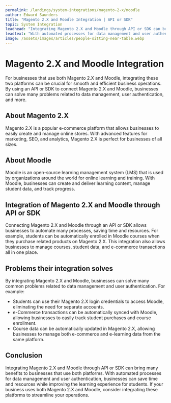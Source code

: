 ```yaml
---
permalink: /landings/system-integrations/magento-2-x/moodle
author: Edward Saunders
title: "Magento 2.X and Moodle Integration | API or SDK"
topic: System Integration
leadhead: "Integrating Magento 2.X and Moodle through API or SDK can bring many benefits to businesses that use both platforms"
leadtext: "With automated processes for data management and user authentication, businesses can save time and resources while improving the learning experience for students. If your business uses both Magento 2.X and Moodle, consider integrating these platforms to streamline your operations."
image: /assets/images/articles/people-sitting-near-table.webp
---
```

<div class="arttext">	<h1>Magento 2.X and Moodle Integration</h1>
	<p>For businesses that use both Magento 2.X and Moodle, integrating these two platforms can be crucial for smooth and efficient business operations. By using an API or SDK to connect Magento 2.X and Moodle, businesses can solve many problems related to data management, user authentication, and more.</p>
	<h2>About Magento 2.X</h2>
	<p>Magento 2.X is a popular e-commerce platform that allows businesses to easily create and manage online stores. With advanced features for marketing, SEO, and analytics, Magento 2.X is perfect for businesses of all sizes.</p>
	<h2>About Moodle</h2>
	<p>Moodle is an open-source learning management system (LMS) that is used by organizations around the world for online learning and training. With Moodle, businesses can create and deliver learning content, manage student data, and track progress.</p>
	<h2>Integration of Magento 2.X and Moodle through API or SDK</h2>
	<p>Connecting Magento 2.X and Moodle through an API or SDK allows businesses to automate many processes, saving time and resources. For example, students can be automatically enrolled in Moodle courses when they purchase related products on Magento 2.X. This integration also allows businesses to manage courses, student data, and e-commerce transactions all in one place.</p>
	<h2>Problems their integration solves</h2>
	<p>By integrating Magento 2.X and Moodle, businesses can solve many common problems related to data management and user authentication. For example:</p>
	<ul>
		<li>Students can use their Magento 2.X login credentials to access Moodle, eliminating the need for separate accounts.</li>
		<li>e-Commerce transactions can be automatically synced with Moodle, allowing businesses to easily track student purchases and course enrollment.</li>
		<li>Course data can be automatically updated in Magento 2.X, allowing businesses to manage both e-commerce and e-learning data from the same platform.</li>
	</ul>
	<h2>Conclusion</h2>
	<p>Integrating Magento 2.X and Moodle through API or SDK can bring many benefits to businesses that use both platforms. With automated processes for data management and user authentication, businesses can save time and resources while improving the learning experience for students. If your business uses both Magento 2.X and Moodle, consider integrating these platforms to streamline your operations.</p>
</div>